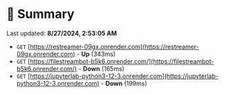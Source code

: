 # 📖 Summary
Last updated: **8/27/2024, 2:53:05 AM**

- `GET` [https://restreamer-09gx.onrender.com](https://restreamer-09gx.onrender.com) - **Up** (343ms)
- `GET` [https://filestreambot-b5k6.onrender.com/](https://filestreambot-b5k6.onrender.com/) - **Down** (165ms)
- `GET` [https://jupyterlab-python3-12-3.onrender.com](https://jupyterlab-python3-12-3.onrender.com) - **Down** (199ms)
